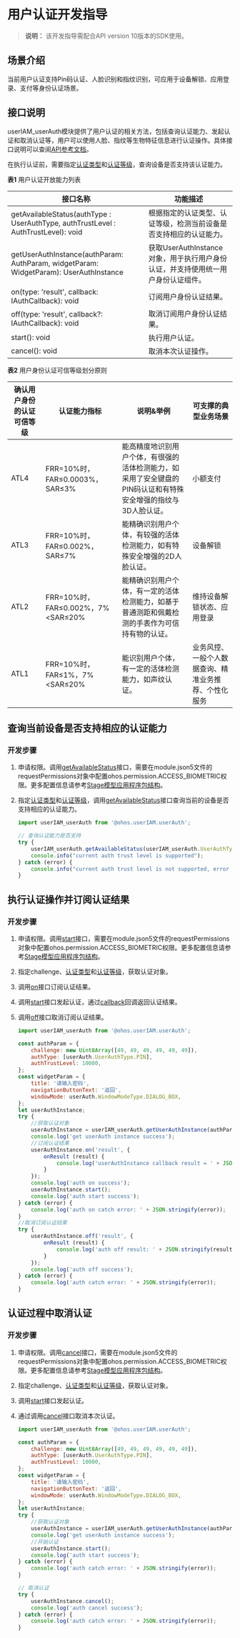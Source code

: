 # 用户认证开发指导

> **说明：**
> 该开发指导需配合API version 10版本的SDK使用。

## 场景介绍

当前用户认证支持Pin码认证、人脸识别和指纹识别，可应用于设备解锁、应用登录、支付等身份认证场景。

## 接口说明

userIAM_userAuth模块提供了用户认证的相关方法，包括查询认证能力、发起认证和取消认证等，用户可以使用人脸、指纹等生物特征信息进行认证操作。具体接口说明可以查阅[API参考文档](../reference/apis/js-apis-useriam-userauth.md)。

在执行认证前，需要指定[认证类型](../reference/apis/js-apis-useriam-userauth.md#userauthtype8)和[认证等级](../reference/apis/js-apis-useriam-userauth.md#authtrustlevel8)，查询设备是否支持该认证能力。

**表1** 用户认证开放能力列表

| 接口名称    | 功能描述                |
| ---------- | ----------------------- |
| getAvailableStatus(authType : UserAuthType, authTrustLevel : AuthTrustLevel): void | 根据指定的认证类型、认证等级，检测当前设备是否支持相应的认证能力。 |
| getUserAuthInstance(authParam: AuthParam, widgetParam: WidgetParam): UserAuthInstance | 获取UserAuthInstance对象，用于执行用户身份认证，并支持使用统一用户身份认证组件。 |
| on(type: 'result', callback: IAuthCallback): void | 订阅用户身份认证结果。 |
| off(type: 'result', callback?: IAuthCallback): void | 取消订阅用户身份认证结果。 |
| start(): void | 执行用户认证。        |
| cancel(): void | 取消本次认证操作。    |

**表2** 用户身份认证可信等级划分原则

| 确认用户身份的认证可信等级 | 认证能力指标                      | 说明&举例                                                    | 可支撑的典型业务场景                                 |
| -------------------------- | --------------------------------- | ------------------------------------------------------------ | ---------------------------------------------------- |
| ATL4                       | FRR=10%时，FAR≤0.0003%，SAR≤3%    | 能高精度地识别用户个体，有很强的活体检测能力，如采用了安全键盘的PIN码认证和有特殊安全增强的指纹与3D人脸认证。 | 小额支付                                             |
| ATL3                       | FRR=10%时，FAR≤0.002%，SAR≤7%     | 能精确识别用户个体，有较强的活体检测能力，如有特殊安全增强的2D人脸认证。 | 设备解锁                                             |
| ATL2                       | FRR=10%时，FAR≤0.002%，7%<SAR≤20% | 能精确识别用户个体，有一定的活体检测能力，如基于普通测距和佩戴检测的手表作为可信持有物的认证。 | 维持设备解锁状态、应用登录                           |
| ATL1                       | FRR=10%时，FAR≤1%，7%<SAR≤20%     | 能识别用户个体，有一定的活体检测能力，如声纹认证。           | 业务风控、一般个人数据查询、精准业务推荐、个性化服务 |


## 查询当前设备是否支持相应的认证能力

### 开发步骤

1. 申请权限。调用[getAvailableStatus](../reference/apis/js-apis-useriam-userauth.md#useriam_userauthgetavailablestatus9)接口，需要在module.json5文件的requestPermissions对象中配置ohos.permission.ACCESS_BIOMETRIC权限。更多配置信息请参考[Stage模型应用程序包结构](../quick-start/module-configuration-file.md)。

2. 指定[认证类型](../reference/apis/js-apis-useriam-userauth.md#userauthtype8)和[认证等级](../reference/apis/js-apis-useriam-userauth.md#authtrustlevel8)，调用[getAvailableStatus](../reference/apis/js-apis-useriam-userauth.md#useriam_userauthgetavailablestatus9)接口查询当前的设备是否支持相应的认证能力。

    ```js
    import userIAM_userAuth from '@ohos.userIAM.userAuth';
    
    // 查询认证能力是否支持
    try {
        userIAM_userAuth.getAvailableStatus(userIAM_userAuth.UserAuthType.FACE, userIAM_userAuth.AuthTrustLevel.ATL1);
        console.info("current auth trust level is supported");
    } catch (error) {
        console.info("current auth trust level is not supported, error = " + error);
    }
    ```

## 执行认证操作并订阅认证结果

### 开发步骤

1. 申请权限。调用[start](../reference/apis/js-apis-useriam-userauth.md#start10)接口，需要在module.json5文件的requestPermissions对象中配置ohos.permission.ACCESS_BIOMETRIC权限。更多配置信息请参考[Stage模型应用程序包结构](../quick-start/module-configuration-file.md)。

2. 指定challenge、[认证类型](../reference/apis/js-apis-useriam-userauth.md#userauthtype8)和[认证等级](../reference/apis/js-apis-useriam-userauth.md#authtrustlevel8)，获取认证对象。

3. 调用[on](../reference/apis/js-apis-useriam-userauth.md#on10)接口订阅认证结果。

4. 调用[start](../reference/apis/js-apis-useriam-userauth.md#start10)接口发起认证，通过[callback](../reference/apis/js-apis-useriam-userauth.md#callback10)回调返回认证结果。

5. 调用[off](../reference/apis/js-apis-useriam-userauth.md#off10)接口取消订阅认证结果。

    ```js
    import userIAM_userAuth from '@ohos.userIAM.userAuth';
    
    const authParam = {
        challenge: new Uint8Array([49, 49, 49, 49, 49, 49]),
        authType: [userAuth.UserAuthType.PIN],
        authTrustLevel: 10000,
    };
    const widgetParam = {
    	title: '请输入密码',
    	navigationButtonText: '返回',
        windowMode: userAuth.WindowModeType.DIALOG_BOX,
    };
    let userAuthInstance;
    try {
        //获取认证对象
        userAuthInstance = userIAM_userAuth.getUserAuthInstance(authParam, widgetParam);
        console.log('get userAuth instance success');
        //订阅认证结果
        userAuthInstance.on('result', {
            onResult (result) {
                console.log('userAuthInstance callback result = ' + JSON.stringify(result));
            }
        });
        console.log('auth on success');
        userAuthInstance.start();
        console.log('auth start success');
    } catch (error) {
        console.log('auth on catch error: ' + JSON.stringify(error));
    }
    //取消订阅认证结果
    try {
    	userAuthInstance.off('result', {
            onResult (result) {
                console.log('auth off result: ' + JSON.stringify(result));
            }
        });
        console.log('auth off success');
    } catch (error) {
        console.log('auth catch error: ' + JSON.stringify(error));
    }
    ```

## 认证过程中取消认证

### 开发步骤

1. 申请权限。调用[cancel](../reference/apis/js-apis-useriam-userauth.md#cancel10)接口，需要在module.json5文件的requestPermissions对象中配置ohos.permission.ACCESS_BIOMETRIC权限。更多配置信息请参考[Stage模型应用程序包结构](../quick-start/module-configuration-file.md)。

2. 指定challenge、[认证类型](../reference/apis/js-apis-useriam-userauth.md#userauthtype8)和[认证等级](../reference/apis/js-apis-useriam-userauth.md#authtrustlevel8)，获取认证对象。

3. 调用[start](../reference/apis/js-apis-useriam-userauth.md#start10)接口发起认证。

4. 通过调用[cancel](../reference/apis/js-apis-useriam-userauth.md#cancel10)接口取消本次认证。

    ```js
    import userIAM_userAuth from '@ohos.userIAM.userAuth';
    
    const authParam = {
        challenge: new Uint8Array([49, 49, 49, 49, 49, 49]),
        authType: [userAuth.UserAuthType.PIN],
        authTrustLevel: 10000,
    };
    const widgetParam = {
    	title: '请输入密码',
    	navigationButtonText: '返回',
        windowMode: userAuth.WindowModeType.DIALOG_BOX,
    };
    let userAuthInstance;
    try {
        //获取认证对象
        userAuthInstance = userIAM_userAuth.getUserAuthInstance(authParam, widgetParam);
        console.log('get userAuth instance success');
        //开始认证
        userAuthInstance.start();
        console.log('auth start success');
    } catch (error) {
        console.log('auth catch error: ' + JSON.stringify(error));
    }
    
    // 取消认证
    try {
        userAuthInstance.cancel();
        console.log('auth cancel success');
    } catch (error) {
        console.log('auth catch error: ' + JSON.stringify(error));
    }
    ```
